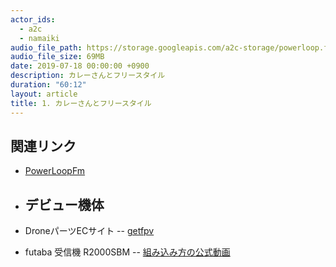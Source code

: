 ```yaml
---
actor_ids:
  - a2c
  - namaiki
audio_file_path: https://storage.googleapis.com/a2c-storage/powerloop.fm/2019-07-18-S3_export_encode_02.mp3
audio_file_size: 69MB
date: 2019-07-18 00:00:00 +0900
description: カレーさんとフリースタイル
duration: "60:12"
layout: article
title: 1. カレーさんとフリースタイル
---
```


## 関連リンク

- [PowerLoopFm](https://powerloop.tokyo)

- デビュー機体
  -- 
- DroneパーツECサイト
  -- [getfpv](https://www.getfpv.com/)

- futaba 受信機 R2000SBM
  -- [組み込み方の公式動画](https://www.youtube.com/watch?v=TTfMh4eBUJc)

